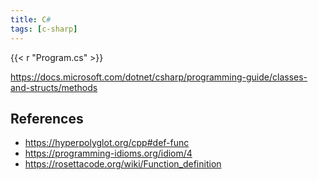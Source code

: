 ```yaml
---
title: C#
tags: [c-sharp]
---
```


{{< r "Program.cs" >}}

<https://docs.microsoft.com/dotnet/csharp/programming-guide/classes-and-structs/methods>

## References

- <https://hyperpolyglot.org/cpp#def-func>
- <https://programming-idioms.org/idiom/4>
- <https://rosettacode.org/wiki/Function_definition>
